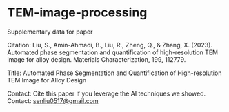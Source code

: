 # TEM-image-processing
Supplementary data for paper

Citation:
Liu, S., Amin-Ahmadi, B., Liu, R., Zheng, Q., & Zhang, X. (2023). Automated phase segmentation and quantification of high-resolution TEM image for alloy design. Materials Characterization, 199, 112779.

Title:
Automated Phase Segmentation and Quantification of High-resolution TEM Image for Alloy Design

Contact: Cite this paper if you leverage the AI techniques we showed. Contact: senliu0517@gmail.com

